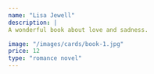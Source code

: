 ```yaml
---
name: "Lisa Jewell"
description: |
A wonderful book about love and sadness.

image: "/images/cards/book-1.jpg"
price: 12
type: "romance novel"
---
```

